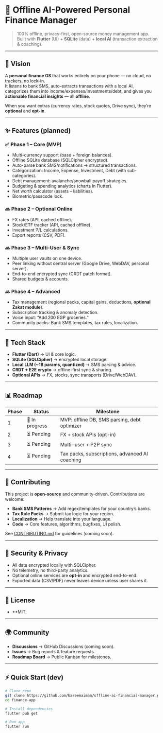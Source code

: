 # 💸 Offline AI-Powered Personal Finance Manager

> 100% offline, privacy-first, open-source money management app.  
> Built with **Flutter** (UI) + **SQLite** (data) + **local AI** (transaction extraction & coaching).  

---

## 🚀 Vision
A **personal finance OS** that works entirely on your phone — no cloud, no trackers, no lock-in.  
It listens to bank SMS, auto-extracts transactions with a local AI, categorizes them into income/expenses/investments/debt, and gives you **actionable financial insights** — all **offline**.

When you want extras (currency rates, stock quotes, Drive sync), they’re **optional** and **opt-in**.

---

## ✨ Features (planned)

### ✅ Phase 1 – Core (MVP)
- Multi-currency support (base + foreign balances).  
- Offline SQLite database (SQLCipher encrypted).  
- Auto-parse bank SMS/notifications → structured transactions.  
- Categorization: Income, Expense, Investment, Debt (with sub-categories).  
- Debt management: avalanche/snowball payoff strategies.  
- Budgeting & spending analytics (charts in Flutter).  
- Net worth calculator (assets – liabilities).  
- Biometric/passcode lock.  

### 🔜 Phase 2 – Optional Online
- FX rates (API, cached offline).  
- Stock/ETF tracker (API, cached offline).  
- Investment P/L calculations.  
- Export reports (CSV, PDF).  

### 🔜 Phase 3 – Multi-User & Sync
- Multiple user vaults on one device.  
- Peer linking without central server (Google Drive, WebDAV, personal server).  
- End-to-end encrypted sync (CRDT patch format).  
- Shared budgets & accounts.  

### 🔜 Phase 4 – Advanced
- Tax management (regional packs, capital gains, deductions, **optional Zakat module**).  
- Subscription tracking & anomaly detection.  
- Voice input: “Add 200 EGP groceries.”  
- Community packs: Bank SMS templates, tax rules, localization.  

---

## 🧩 Tech Stack
- **Flutter (Dart)** → UI & core logic.  
- **SQLite (SQLCipher)** → encrypted local storage.  
- **Local LLM (~1B params, quantized)** → SMS parsing & advice.  
- **CRDT + E2E crypto** → offline-first sync & sharing.  
- **Optional APIs** → FX, stocks, sync transports (Drive/WebDAV).  

---

## 📊 Roadmap
| Phase | Status | Milestone |
|-------|--------|-----------|
| 1 | 🔄 In progress | MVP: offline DB, SMS parsing, debt optimizer |
| 2 | ⏳ Pending | FX + stock APIs (opt-in) |
| 3 | ⏳ Pending | Multi-user + P2P sync |
| 4 | ⏳ Pending | Tax packs, subscriptions, advanced AI coaching |

---

## 🤝 Contributing
This project is **open-source** and community-driven. Contributions are welcome:  

- **Bank SMS Patterns** → Add regex/templates for your country’s banks.  
- **Tax Rule Packs** → Submit tax logic for your region.  
- **Localization** → Help translate into your language.  
- **Code** → Core features, algorithms, bugfixes, UI polish.  

See [CONTRIBUTING.md](CONTRIBUTING.md) for guidelines (coming soon).  

---

## 🔐 Security & Privacy
- All data encrypted locally with SQLCipher.  
- No telemetry, no third-party analytics.  
- Optional online services are **opt-in** and encrypted end-to-end.  
- Exported data (CSV/PDF) never leaves device unless user shares it.  

---

## 📜 License
- **MIT.  

---

## 🌍 Community
- **Discussions** → GitHub Discussions (coming soon).  
- **Issues** → Bug reports & feature requests.  
- **Roadmap Board** → Public Kanban for milestones.  

---

## ⚡ Quick Start (dev)
```bash
# Clone repo
git clone https://github.com/kareemaiman/offline-ai-financial-manager.git
cd finance-app

# Install dependencies
flutter pub get

# Run app
flutter run
